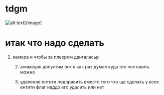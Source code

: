 # tdgm
![alt text](https://imgur.com/a/TryExJI)[/image]
# итак что надо сделать 

1. камера и чтобы за плеером двигаласьр


	2. анимация допустим
	вот я как раз думал куда это поставить можно


	3. удаление ентити подправить вместо того что ща сделать у всех ентити флаг  наддо его удалить или нет

